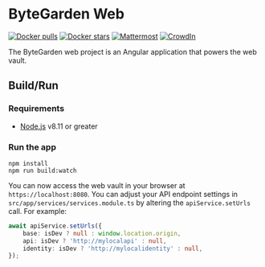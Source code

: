 # ByteGarden Web
[![Docker pulls](https://img.shields.io/docker/pulls/bytegarden/web.svg)](https://hub.docker.com/u/bytegarden)
[![Docker stars](https://img.shields.io/docker/stars/bytegarden/web.svg)](https://hub.docker.com/u/bytegarden)
[![Mattermost](https://img.shields.io/badge/mattermost-join%20char-orange.svg)](https://most.kokakiwi.net/signup_user_complete/?id=1atxn5ydk3g8pe4omy1akmhoaw)
[![CrowdIn](https://img.shields.io/badge/translate-blue.svg)](https://crowdin.com/project/bytegarden)

The ByteGarden web project is an Angular application that powers the web vault.

## Build/Run

### Requirements

- [Node.js](https://nodejs.org) v8.11 or greater

### Run the app

```
npm install
npm run build:watch
```

You can now access the web vault in your browser at `https://localhost:8080`. You can adjust your API endpoint settings in `src/app/services/services.module.ts` by altering the `apiService.setUrls` call. For example:

```typescript
await apiService.setUrls({
    base: isDev ? null : window.location.origin,
    api: isDev ? 'http://mylocalapi' : null,
    identity: isDev ? 'http://mylocalidentity' : null,
});
```
